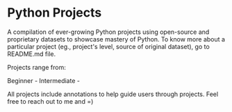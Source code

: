 # Python Projects

A compilation of ever-growing Python projects using open-source and proprietary datasets to showcase mastery of Python. To know more about a particular project (eg., project's level, source of original dataset), go to README.md file.

Projects range from:

Beginner - 
Intermediate - 

All projects include annotations to help guide users through projects. Feel free to reach out to me and =)
